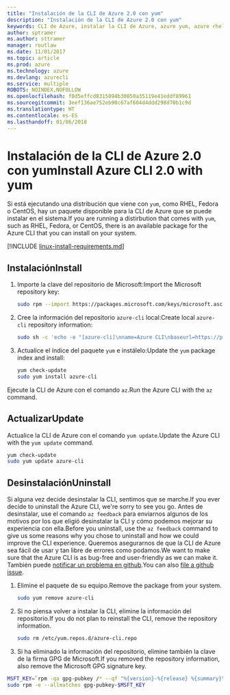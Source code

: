 ```yaml
---
title: "Instalación de la CLI de Azure 2.0 con yum"
description: "Instalación de la CLI de Azure 2.0 con yum"
keywords: CLI de Azure, instalar la CLI de Azure, azure yum, azure rhel, azure fedora, azure centos
author: sptramer
ms.author: sttramer
manager: routlaw
ms.date: 11/01/2017
ms.topic: article
ms.prod: azure
ms.technology: azure
ms.devlang: azurecli
ms.service: multiple
ROBOTS: NOINDEX,NOFOLLOW
ms.openlocfilehash: f0d5effcd8315094b30050a35119e41eddf89961
ms.sourcegitcommit: 3eef136ae752eb90c67af604d4ddd298d70b1c9d
ms.translationtype: HT
ms.contentlocale: es-ES
ms.lasthandoff: 01/06/2018
---
```

# <a name="install-azure-cli-20-with-yum"></a><span data-ttu-id="668ed-104">Instalación de la CLI de Azure 2.0 con yum</span><span class="sxs-lookup"><span data-stu-id="668ed-104">Install Azure CLI 2.0 with yum</span></span>

<span data-ttu-id="668ed-105">Si está ejecutando una distribución que viene con `yum`, como RHEL, Fedora o CentOS, hay un paquete disponible para la CLI de Azure que se puede instalar en el sistema.</span><span class="sxs-lookup"><span data-stu-id="668ed-105">If you are running a distirbution that comes with `yum`, such as RHEL, Fedora, or CentOS, there is an available package for the Azure CLI that you can install on your system.</span></span>

[!INCLUDE [linux-install-requirements.md](includes/linux-install-requirements.md)]

## <a name="install"></a><span data-ttu-id="668ed-106">Instalación</span><span class="sxs-lookup"><span data-stu-id="668ed-106">Install</span></span>

1. <span data-ttu-id="668ed-107">Importe la clave del repositorio de Microsoft:</span><span class="sxs-lookup"><span data-stu-id="668ed-107">Import the Microsoft repository key:</span></span>

   ```bash
   sudo rpm --import https://packages.microsoft.com/keys/microsoft.asc
   ```

2. <span data-ttu-id="668ed-108">Cree la información del repositorio `azure-cli` local:</span><span class="sxs-lookup"><span data-stu-id="668ed-108">Create local `azure-cli` repository information:</span></span>

   ```bash
   sudo sh -c 'echo -e "[azure-cli]\nname=Azure CLI\nbaseurl=https://packages.microsoft.com/yumrepos/azure-cli\nenabled=1\ngpgcheck=1\ngpgkey=https://packages.microsoft.com/keys/microsoft.asc" > /etc/yum.repos.d/azure-cli.repo'
   ```

3. <span data-ttu-id="668ed-109">Actualice el índice del paquete `yum` e instálelo:</span><span class="sxs-lookup"><span data-stu-id="668ed-109">Update the `yum` package index and install:</span></span>

   ```bash
   yum check-update
   sudo yum install azure-cli
   ```

<span data-ttu-id="668ed-110">Ejecute la CLI de Azure con el comando `az`.</span><span class="sxs-lookup"><span data-stu-id="668ed-110">Run the Azure CLI with the `az` command.</span></span>

## <a name="update"></a><span data-ttu-id="668ed-111">Actualizar</span><span class="sxs-lookup"><span data-stu-id="668ed-111">Update</span></span>

<span data-ttu-id="668ed-112">Actualice la CLI de Azure con el comando `yum update`.</span><span class="sxs-lookup"><span data-stu-id="668ed-112">Update the Azure CLI with the `yum update` command.</span></span>

```bash
yum check-update
sudo yum update azure-cli
```

## <a name="uninstall"></a><span data-ttu-id="668ed-113">Desinstalación</span><span class="sxs-lookup"><span data-stu-id="668ed-113">Uninstall</span></span>

<span data-ttu-id="668ed-114">Si alguna vez decide desinstalar la CLI, sentimos que se marche.</span><span class="sxs-lookup"><span data-stu-id="668ed-114">If you ever decide to uninstall the Azure CLI, we're sorry to see you go.</span></span> <span data-ttu-id="668ed-115">Antes de desinstalar, use el comando `az feedback` para enviarnos algunos de los motivos por los que eligió desinstalar la CLI y cómo podemos mejorar su experiencia con ella.</span><span class="sxs-lookup"><span data-stu-id="668ed-115">Before you uninstall, use the `az feedback` command to give us some reasons why you chose to uninstall and how we could improve the CLI experience.</span></span> <span data-ttu-id="668ed-116">Queremos asegurarnos de que la CLI de Azure sea fácil de usar y tan libre de errores como podamos.</span><span class="sxs-lookup"><span data-stu-id="668ed-116">We want to make sure that the Azure CLI is as bug-free and user-friendly as we can make it.</span></span> <span data-ttu-id="668ed-117">También puede [notificar un problema en github](https://github.com/Azure/azure-cli/issues).</span><span class="sxs-lookup"><span data-stu-id="668ed-117">You can also [file a github issue](https://github.com/Azure/azure-cli/issues).</span></span>

1. <span data-ttu-id="668ed-118">Elimine el paquete de su equipo.</span><span class="sxs-lookup"><span data-stu-id="668ed-118">Remove the package from your system.</span></span>

   ```bash
   sudo yum remove azure-cli
   ```

2. <span data-ttu-id="668ed-119">Si no piensa volver a instalar la CLI, elimine la información del repositorio.</span><span class="sxs-lookup"><span data-stu-id="668ed-119">If you do not plan to reinstall the CLI, remove the repository information.</span></span>

   ```bash
   sudo rm /etc/yum.repos.d/azure-cli.repo
   ```

3. <span data-ttu-id="668ed-120">Si ha eliminado la información del repositorio, elimine también la clave de la firma GPG de Microsoft.</span><span class="sxs-lookup"><span data-stu-id="668ed-120">If you removed the repository information, also remove the Microsoft GPG signature key.</span></span>

  ```bash
  MSFT_KEY=`rpm -qa gpg-pubkey /* --qf "%{version}-%{release} %{summary}\n" | grep Microsoft | awk '{print $1}'`
  sudo rpm -e --allmatches gpg-pubkey-$MSFT_KEY
  ```

